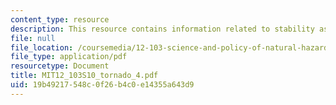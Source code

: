 ```yaml
---
content_type: resource
description: This resource contains information related to stability assessment.
file: null
file_location: /coursemedia/12-103-science-and-policy-of-natural-hazards-spring-2010/19b49217548c0f26b4c0e14355a643d9_MIT12_103S10_tornado_4.pdf
file_type: application/pdf
resourcetype: Document
title: MIT12_103S10_tornado_4.pdf
uid: 19b49217-548c-0f26-b4c0-e14355a643d9
---
```

